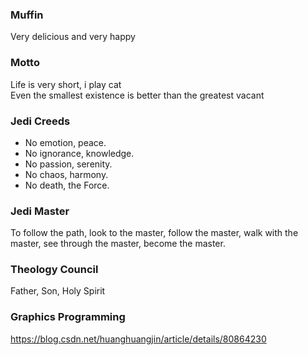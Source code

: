 ### Muffin
Very delicious and very happy
<br />

### Motto
Life is very short, i play cat
<br />
Even the smallest existence is better than the greatest vacant

### Jedi Creeds
- No emotion, peace.
- No ignorance, knowledge.
- No passion, serenity.
- No chaos, harmony.
- No death, the Force.

### Jedi Master
To follow the path,
look to the master,
follow the master,
walk with the master,
see through the master,
become the master.

### Theology Council
Father, Son, Holy Spirit

### Graphics Programming
https://blog.csdn.net/huanghuangjin/article/details/80864230
